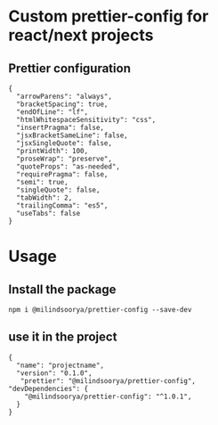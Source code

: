 # Custom prettier-config for react/next projects

## Prettier configuration

```
{
  "arrowParens": "always",
  "bracketSpacing": true,
  "endOfLine": "lf",
  "htmlWhitespaceSensitivity": "css",
  "insertPragma": false,
  "jsxBracketSameLine": false,
  "jsxSingleQuote": false,
  "printWidth": 100,
  "proseWrap": "preserve",
  "quoteProps": "as-needed",
  "requirePragma": false,
  "semi": true,
  "singleQuote": false,
  "tabWidth": 2,
  "trailingComma": "es5",
  "useTabs": false
}
```

# Usage

## Install the package

```
npm i @milindsoorya/prettier-config --save-dev

```

## use it in the project

```
{
  "name": "projectname",
  "version": "0.1.0",
   "prettier": "@milindsoorya/prettier-config",
"devDependencies": {
    "@milindsoorya/prettier-config": "^1.0.1",
  }
}
```
